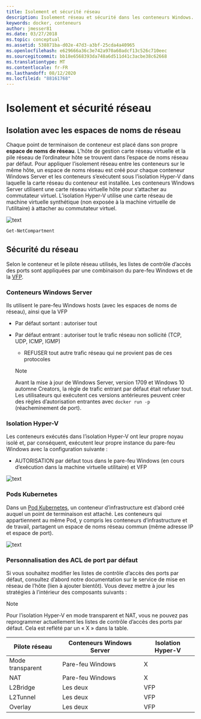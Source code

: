 ```yaml
---
title: Isolement et sécurité réseau
description: Isolement réseau et sécurité dans les conteneurs Windows.
keywords: docker, conteneurs
author: jmesser81
ms.date: 03/27/2018
ms.topic: conceptual
ms.assetid: 538871ba-d02e-47d3-a3bf-25cda4a40965
ms.openlocfilehash: e629666a36c3e742a970a60adcf13c526c710eec
ms.sourcegitcommit: bb18e6568393da748a6d511d41c3acbe38c62668
ms.translationtype: MT
ms.contentlocale: fr-FR
ms.lasthandoff: 08/12/2020
ms.locfileid: "88161768"
---
```

# <a name="network-isolation-and-security"></a>Isolement et sécurité réseau

## <a name="isolation-with-network-namespaces"></a>Isolation avec les espaces de noms de réseau

Chaque point de terminaison de conteneur est placé dans son propre __espace de noms de réseau__. L’hôte de gestion carte réseau virtuelle et la pile réseau de l’ordinateur hôte se trouvent dans l’espace de noms réseau par défaut. Pour appliquer l’isolement réseau entre les conteneurs sur le même hôte, un espace de noms réseau est créé pour chaque conteneur Windows Server et les conteneurs s’exécutent sous l’isolation Hyper-V dans laquelle la carte réseau du conteneur est installée. Les conteneurs Windows Server utilisent une carte réseau virtuelle hôte pour s’attacher au commutateur virtuel. L’isolation Hyper-V utilise une carte réseau de machine virtuelle synthétique (non exposée à la machine virtuelle de l’utilitaire) à attacher au commutateur virtuel.

![text](media/network-compartment-visual.png)

```powershell
Get-NetCompartment
```

## <a name="network-security"></a>Sécurité du réseau

Selon le conteneur et le pilote réseau utilisés, les listes de contrôle d’accès des ports sont appliquées par une combinaison du pare-feu Windows et de la [VFP](https://www.microsoft.com/research/project/azure-virtual-filtering-platform/).

### <a name="windows-server-containers"></a>Conteneurs Windows Server

Ils utilisent le pare-feu Windows hosts (avec les espaces de noms de réseau), ainsi que la VFP

* Par défaut sortant : autoriser tout
* Par défaut entrant : autoriser tout le trafic réseau non sollicité (TCP, UDP, ICMP, IGMP)
  * REFUSER tout autre trafic réseau qui ne provient pas de ces protocoles

  >[!NOTE]
  >Avant la mise à jour de Windows Server, version 1709 et Windows 10 automne Creators, la règle de trafic entrant par défaut était refuser tout. Les utilisateurs qui exécutent ces versions antérieures peuvent créer des règles d’autorisation entrantes avec ``docker run -p`` (réacheminement de port).

### <a name="hyper-v-isolation"></a>Isolation Hyper-V

Les conteneurs exécutés dans l’isolation Hyper-V ont leur propre noyau isolé et, par conséquent, exécutent leur propre instance du pare-feu Windows avec la configuration suivante :

* AUTORISATION par défaut tous dans le pare-feu Windows (en cours d’exécution dans la machine virtuelle utilitaire) et VFP

![text](media/windows-firewall-containers.png)

### <a name="kubernetes-pods"></a>Pods Kubernetes

Dans un [Pod Kubernetes](https://kubernetes.io/docs/concepts/workloads/pods/pod/), un conteneur d’infrastructure est d’abord créé auquel un point de terminaison est attaché. Les conteneurs qui appartiennent au même Pod, y compris les conteneurs d’infrastructure et de travail, partagent un espace de noms réseau commun (même adresse IP et espace de port).

![text](media/pod-network-compartment.png)

### <a name="customizing-default-port-acls"></a>Personnalisation des ACL de port par défaut

Si vous souhaitez modifier les listes de contrôle d’accès des ports par défaut, consultez d’abord notre documentation sur le service de mise en réseau de l’hôte (lien à ajouter bientôt). Vous devez mettre à jour les stratégies à l’intérieur des composants suivants :

>[!NOTE]
>Pour l’isolation Hyper-V en mode transparent et NAT, vous ne pouvez pas reprogrammer actuellement les listes de contrôle d’accès des ports par défaut. Cela est reflété par un « X » dans la table.

| Pilote réseau | Conteneurs Windows Server | Isolation Hyper-V  |
| -------------- |-------------------------- | ------------------- |
| Mode transparent | Pare-feu Windows | X |
| NAT | Pare-feu Windows | X |
| L2Bridge | Les deux | VFP |
| L2Tunnel | Les deux | VFP |
| Overlay  | Les deux | VFP |